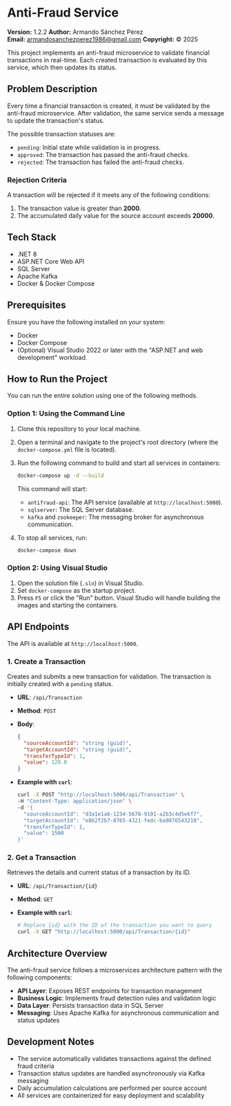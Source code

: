 # Anti-Fraud Service
**Version:** 1.2.2
**Author:** Armando Sánchez Pérez  
**Email:** armandosanchezperez1986@gmail.com 
**Copyright:** © 2025

This project implements an anti-fraud microservice to validate financial transactions in real-time. Each created transaction is evaluated by this service, which then updates its status.

## Problem Description

Every time a financial transaction is created, it must be validated by the anti-fraud microservice. After validation, the same service sends a message to update the transaction's status.

The possible transaction statuses are:
- `pending`: Initial state while validation is in progress.
- `approved`: The transaction has passed the anti-fraud checks.
- `rejected`: The transaction has failed the anti-fraud checks.

### Rejection Criteria

A transaction will be rejected if it meets any of the following conditions:
1. The transaction value is greater than **2000**.
2. The accumulated daily value for the source account exceeds **20000**.

## Tech Stack

- .NET 8
- ASP.NET Core Web API
- SQL Server
- Apache Kafka
- Docker & Docker Compose

## Prerequisites

Ensure you have the following installed on your system:
- Docker
- Docker Compose
- (Optional) Visual Studio 2022 or later with the "ASP.NET and web development" workload.

## How to Run the Project

You can run the entire solution using one of the following methods.

### Option 1: Using the Command Line

1. Clone this repository to your local machine.
2. Open a terminal and navigate to the project's root directory (where the `docker-compose.yml` file is located).
3. Run the following command to build and start all services in containers:

    ```bash
    docker-compose up -d --build
    ```

    This command will start:
    - `antifraud-api`: The API service (available at `http://localhost:5000`).
    - `sqlserver`: The SQL Server database.
    - `kafka` and `zookeeper`: The messaging broker for asynchronous communication.

4. To stop all services, run:
    ```bash
    docker-compose down
    ```

### Option 2: Using Visual Studio

1. Open the solution file (`.sln`) in Visual Studio.
2. Set `docker-compose` as the startup project.
3. Press `F5` or click the "Run" button. Visual Studio will handle building the images and starting the containers.

## API Endpoints

The API is available at `http://localhost:5000`.

### 1. Create a Transaction

Creates and submits a new transaction for validation. The transaction is initially created with a `pending` status.

- **URL**: `/api/Transaction`
- **Method**: `POST`
- **Body**:

  ```json
  {
    "sourceAccountId": "string (guid)",
    "targetAccountId": "string (guid)",
    "transferTypeId": 1,
    "value": 120.0
  }
  ```

- **Example with `curl`**:

  ```bash
  curl -X POST "http://localhost:5000/api/Transaction" \
  -H "Content-Type: application/json" \
  -d '{
    "sourceAccountId": "d3a1e1a6-1234-5678-9101-a2b3c4d5e6f7",
    "targetAccountId": "e8b2f2b7-8765-4321-fedc-ba9876543210",
    "transferTypeId": 1,
    "value": 1500
  }'
  ```

### 2. Get a Transaction

Retrieves the details and current status of a transaction by its ID.

- **URL**: `/api/Transaction/{id}`
- **Method**: `GET`
- **Example with `curl`**:

  ```bash
  # Replace {id} with the ID of the transaction you want to query
  curl -X GET "http://localhost:5000/api/Transaction/{id}"
  ```

## Architecture Overview

The anti-fraud service follows a microservices architecture pattern with the following components:

- **API Layer**: Exposes REST endpoints for transaction management
- **Business Logic**: Implements fraud detection rules and validation logic
- **Data Layer**: Persists transaction data in SQL Server
- **Messaging**: Uses Apache Kafka for asynchronous communication and status updates

## Development Notes

- The service automatically validates transactions against the defined fraud criteria
- Transaction status updates are handled asynchronously via Kafka messaging
- Daily accumulation calculations are performed per source account
- All services are containerized for easy deployment and scalability
